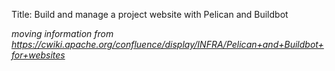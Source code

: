 Title: Build and manage a project website with Pelican and Buildbot

_moving information from https://cwiki.apache.org/confluence/display/INFRA/Pelican+and+Buildbot+for+websites_

